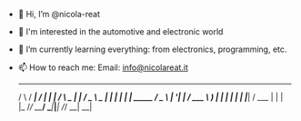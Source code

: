 

- 👋 Hi, I’m @nicola-reat
- 👀 I'm interested in the automotive and electronic world
- 🌱 I’m currently learning everything: from electronics, programming, etc.
- 📫 How to reach me: Email: info@nicolareat.it


   _    ____   ____ ___ ___              _         _
   / \  / ___| / ___|_ _|_ _|            / \   _ __| |_
  / _ \ \___ \| |    | | | |   _____    / _ \ | '__| __|
 / ___ \ ___) | |___ | | | |  |_____|  / ___ \| |  | |_
/_/   \_\____/ \____|___|___|         /_/   \_\_|   \__|
                                                                                                                                                      
<!---
nicola-reat/nicola-reat is a ✨ special ✨ repository because its `README.md` (this file) appears on your GitHub profile.
You can click the Preview link to take a look at your changes.
--->
